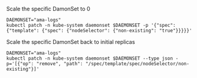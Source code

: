 Scale the specific DamonSet to 0
```shell
DAEMONSET="ama-logs"
kubectl patch -n kube-system daemonset $DAEMONSET -p '{"spec": {"template": {"spec": {"nodeSelector": {"non-existing": "true"}}}}}'
```

Scale the specific DamonSet back to initial replicas 
```shell
DAEMONSET="ama-logs"
kubectl patch -n kube-system daemonset $DAEMONSET --type json -p='[{"op": "remove", "path": "/spec/template/spec/nodeSelector/non-existing"}]'
```
